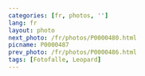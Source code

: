 ```yaml
---
categories: [fr, photos, '']
lang: fr
layout: photo
next_photo: /fr/photos/P0000480.html
picname: P0000487
prev_photo: /fr/photos/P0000486.html
tags: [Fotofalle, Leopard]
---
```

